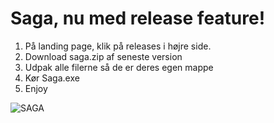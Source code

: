 # Saga, nu med release feature!
1. På landing page, klik på releases i højre side.
3. Download saga.zip af seneste version
4. Udpak alle filerne så de er deres egen mappe
5. Kør Saga.exe
6. Enjoy
   
![SAGA](https://github.com/MagnusPDJ/Saga/assets/31377822/4cf073f6-97a9-48bc-a5c7-40cd12add3d0)
